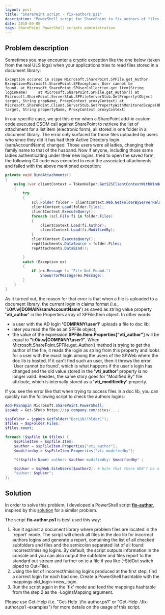 ```yaml
---
layout: post
title: "SharePoint script - fix-authors.ps1"
description: "PowerShell script for SharePoint to fix authors of files uploaded to a document library to solve the 'User cannot be found' error"
date: 2018-09-06
tags: SharePoint PowerShell scripts administration
---
```


## Problem description
Sometimes you may encounter a cryptic exception like the one below (taken from the real ULS logs) when your applications tries to read files stored in a document library:
```
Exception occured in scope Microsoft.SharePoint.SPFile.get_Author. Exception=Microsoft.SharePoint.SPException: User cannot be
found. at Microsoft.SharePoint.SPUserCollection.get_Item(String loginName)     at Microsoft.SharePoint.SPFile.get_Author() at
Microsoft.SharePoint.ServerStub.SPFileServerStub.GetProperty(Object target, String propName, ProxyContext proxyContext) at
Microsoft.SharePoint.Client.ServerStub.GetPropertyWithMonitoredScope(Object target, String propertyName, ProxyContext proxyContext)
```
In our specific case, we got this error when a SharePoint add-in custom code executed CSOM call against SharePoint to retrieve the list of attachment for a list item (electronic form), all stored in one folder in a document library. The error only surfaced for those files uploaded by users who since they did it has had their Active Directory login (samAccountName) changed. Those users were all ladies, changing their family name to that of the husband. Now if anyone, including those same ladies authenticating under their new logins, tried to open the saved form, the following C# code was executed to read the associated attachments and failed with the above mentioned exception:
```csharp
private void BindAttachments()
{
    using (var clientContext = TokenHelper.GetS2SClientContextWithWindowsIdentity(new Uri(LibraryUrl), Request.LogonUserIdentity))
    {
        try
        {
            scl.Folder folder = clientContext.Web.GetFolderByServerRelativeUrl(Attachments + "/" + Request["ID"].ToString());
            clientContext.Load(folder.Files);
            clientContext.ExecuteQuery();
            foreach (scl.File fi in folder.Files)
            {
                clientContext.Load(fi.Author);
                clientContext.Load(fi.ModifiedBy);
            }
            clientContext.ExecuteQuery();
            repAttachments.DataSource = folder.Files;
            repAttachments.DataBind();

        }
        catch (Exception ex)
        {
            if (ex.Message != "File Not Found.")
                ShowErrorMessage(ex.Message);
        }
    }
}

```

As it turned out, the reason for that error is that when a file is uploaded to a document library, the current login in claims format (i.e., **'i:0#.w|DOMAIN\samAccountName'**) as saved as string value property **'vti_author'** in the Properties array of SPFile.Item object. In other words:
- a user with the AD login **'COMPANY\user1'** uploads a file to doc lib;
- later you read the file as an SPFile object;
- the value of the expression **SPFile.Item.Properties["vti_author"]** will be equal to **"i:0#.w|COMPANY\user1"**.
When Microsoft.SharePoint.SPFile.get_Author() method is trying to get the author of the file, it reads the login as string from this property and looks for a user with the exact login among the users of the SPWeb where the doc lib is hosted. If it can't find such an user, then it throws the error 'User cannot be found', which is what happens if the user's login has changed and the old value stored in the **'vti_author'** property is no longer valid. Besides, the same story goes for "Modified By" file attribute, which is internally stored as a **'vti_modifiedby'** property.

If you see the error like that when trying to access files in a doc lib, you can quickly run the following script to check the authors logins:

```PowerShell
Add-PSSnapin Microsoft.SharePoint.PowerShell;
$spWeb = Get-SPWeb https://sp.company.com/sites/...;

$spFolder = $spWeb.GetFolder("DocLib/Folder1");
$files = $spFolder.Files;
$files.count;

foreach ($spfile in $files) {
    $spFileItem = $spfile.Item;
    $author = $spFileItem.Properties["vti_author"];
    $modifiedby = $spFileItem.Properties["vti_modifiedby"];

    "$($spfile.Name) author: $author modifiedby: $modifiedby" ;

    $spUser = $spWeb.SiteUsers[$author2]; # Note that there WON'T be a record in this array for invalid logins
    "spUser: $spUser";
};
```
## Solution
In order to solve this problem, I developed a PowerShell script **[fix-author](https://github.com/imatviyenko/Scripts-SharePoint)**, inspired by this [solution](https://blogs.msdn.microsoft.com/valdon/2011/06/16/solving-the-user-cannot-be-found-error-with-spfile-author) for a similar problem.

The script **fix-author.ps1** is best used this way:
1. Run it against a document library where problem files are located in the 'report' mode. The script will check all files in the doc lib for incorrect authors logins and generate a report, containing the list of all checked subfolders and files and the semicolon separated list of all found incorrect/missing logins. By default, the script outputs information in the console and you can also output the subfolder and files report to the standard out stream and further on to a file if you like (-StdOut switch piped to Out-File).
2. Using the list of incorrect/missing logins produced at the first step, find a correct login for each bad one. Create a PowerShell hashtable with the mappings old_login->new_login.
3. Run the script again in the 'fix' mode and feed the mappings hashtable from the step 2 as the -LoginsMapping argument.

Please use Get-Help (i.e. "Get-Help .\fix-author.ps1" or "Get-Help .\fix-author.ps1 -examples") for more details on the usage of this script.
